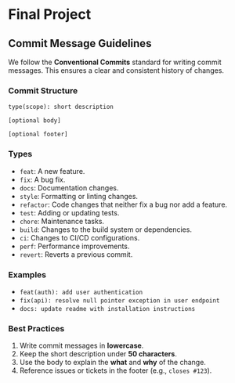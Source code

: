 # Final Project

## Commit Message Guidelines

We follow the **Conventional Commits** standard for writing commit messages.
This ensures a clear and consistent history of changes.

### Commit Structure

```
type(scope): short description

[optional body]

[optional footer]
```

### Types

- `feat`: A new feature.
- `fix`: A bug fix.
- `docs`: Documentation changes.
- `style`: Formatting or linting changes.
- `refactor`: Code changes that neither fix a bug nor add a feature.
- `test`: Adding or updating tests.
- `chore`: Maintenance tasks.
- `build`: Changes to the build system or dependencies.
- `ci`: Changes to CI/CD configurations.
- `perf`: Performance improvements.
- `revert`: Reverts a previous commit.

### Examples

- `feat(auth): add user authentication`
- `fix(api): resolve null pointer exception in user endpoint`
- `docs: update readme with installation instructions`

### Best Practices

1. Write commit messages in **lowercase**.
2. Keep the short description under **50 characters**.
3. Use the body to explain the **what** and **why** of the change.
4. Reference issues or tickets in the footer (e.g., `closes #123`).

